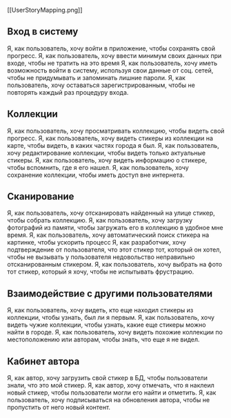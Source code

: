 [[UserStoryMapping.png]]
## Вход в систему
Я, как пользователь, хочу войти в приложение, чтобы сохранять свой прогресс.
Я, как пользователь, хочу ввести минимум своих данных при входе, чтобы не тратить на это время
Я, как пользователь, хочу иметь возможность войти в систему, используя свои данные от соц. сетей, чтобы не придумывать и запоминать лишние пароли.
Я, как пользователь, хочу оставаться зарегистрированным, чтобы не повторять каждый раз процедуру входа. 
## Коллекции
Я, как пользователь, хочу просматривать коллекцию, чтобы видеть свой прогресс. 
Я, как пользователь, хочу видеть стикеры из коллекции на карте, чтобы видеть, в каких частях города я был.
Я, как пользователь, хочу редактирование коллекции, чтобы видеть только актуальные стикеры.
Я, как пользователь, хочу видеть информацию о стикере, чтобы вспомнить, где я его нашел.
Я, как пользователь, хочу сохранение коллекции, чтобы иметь доступ вне интернета.
## Сканирование
Я, как пользователь, хочу отсканировать найденный на улице стикер, чтобы собрать коллекцию.
Я, как пользователь, хочу загрузку фотографий из памяти, чтобы загружать его в коллекцию в удобное мне время.
Я, как пользователь, хочу автоматический поиск стикера на картинке, чтобы ускорить процесс
Я, как разработчик, хочу подтверждение от пользователя, что этот стикер тот, который он хотел, чтобы не вызывать у пользователя недовольство неправильно отсканированным стикером.
Я, как пользователь, хочу выбрать на фото тот стикер, который я хочу, чтобы не испытывать фрустрацию.
## Взаимодействие с другими пользователями
Я, как пользователь, хочу видеть, кто еще находил стикеры из коллекции, чтобы узнать, был ли я первым.
Я, как пользователь, хочу видеть чужие коллекции, чтобы узнать, какие еще стикеры можно найти в городе.
Я, как пользователь, хочу видеть похожие коллекции по местоположению или авторам, чтобы знать, что еще я не видел.
## Кабинет автора
Я, как автор, хочу загрузить свой стикер в БД, чтобы пользователи знали, что это мой стикер.
Я, как автор, хочу отмечать, что я наклеил новый стикер, чтобы пользователи могли его найти и отметить.
Я, как пользователь, хочу подписываться на обновления автора, чтобы не пропустить от него новый контент. 